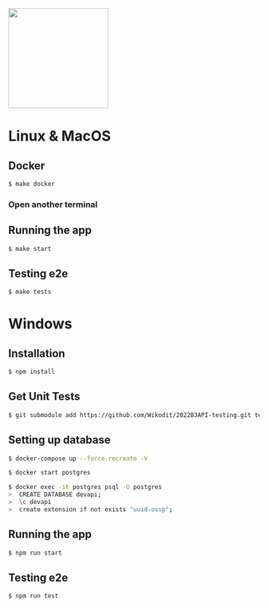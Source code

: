 <img src="logo.png" style="width: 200px;"/>

# Linux & MacOS

## Docker

```bash
$ make docker
```

### Open another terminal

## Running the app

```bash
$ make start
```

## Testing e2e

```bash
$ make tests
```

# Windows

## Installation

```bash
$ npm install
```

## Get Unit Tests

```bash
$ git submodule add https://github.com/Wikodit/2022B3API-testing.git test/
```

## Setting up database

```bash
$ docker-compose up --force-recreate -V

$ docker start postgres

$ docker exec -it postgres psql -U postgres
>  CREATE DATABASE devapi;
>  \c devapi
>  create extension if not exists "uuid-ossp";
```

## Running the app

```bash
$ npm run start
```

## Testing e2e

```bash
$ npm run test
```
